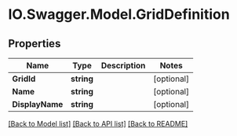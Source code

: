 # IO.Swagger.Model.GridDefinition
## Properties

Name | Type | Description | Notes
------------ | ------------- | ------------- | -------------
**GridId** | **string** |  | [optional] 
**Name** | **string** |  | [optional] 
**DisplayName** | **string** |  | [optional] 

[[Back to Model list]](../README.md#documentation-for-models) [[Back to API list]](../README.md#documentation-for-api-endpoints) [[Back to README]](../README.md)

